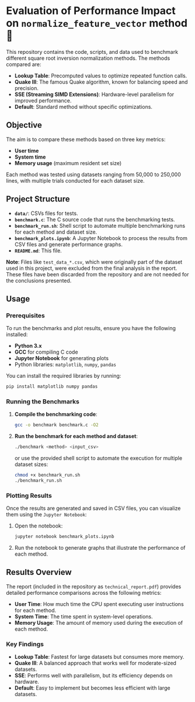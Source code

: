# Evaluation of Performance Impact on `normalize_feature_vector` method 🚀

This repository contains the code, scripts, and data used to benchmark different square root inversion normalization methods. The methods compared are:

- **Lookup Table**: Precomputed values to optimize repeated function calls.
- **Quake III**: The famous Quake algorithm, known for balancing speed and precision.
- **SSE (Streaming SIMD Extensions)**: Hardware-level parallelism for improved performance.
- **Default**: Standard method without specific optimizations.

## Objective

The aim is to compare these methods based on three key metrics:

- **User time**
- **System time**
- **Memory usage** (maximum resident set size)

Each method was tested using datasets ranging from 50,000 to 250,000 lines, with multiple trials conducted for each dataset size.

## Project Structure

- **`data/`**: CSVs files for tests.
- **`benchmark.c`**: The C source code that runs the benchmarking tests.
- **`benchmark_run.sh`**: Shell script to automate multiple benchmarking runs for each method and dataset size.
- **`benchmark_plots.ipynb`**: A Jupyter Notebook to process the results from CSV files and generate performance graphs.
- **`README.md`**: This file.

**Note**: Files like `test_data_*.csv`, which were originally part of the dataset used in this project, were excluded from the final analysis in the report. These files have been discarded from the repository and are not needed for the conclusions presented.

## Usage

### Prerequisites

To run the benchmarks and plot results, ensure you have the following installed:

- **Python 3.x**
- **GCC** for compiling C code
- **Jupyter Notebook** for generating plots
- Python libraries: `matplotlib`, `numpy`, `pandas`

You can install the required libraries by running:

```bash
pip install matplotlib numpy pandas
```

### Running the Benchmarks

1. **Compile the benchmarking code**:

   ```bash
   gcc -o benchmark benchmark.c -O2
   ```

2. **Run the benchmark for each method and dataset**:

   ```bash
   ./benchmark <method> <input_csv>
   ```

   or use the provided shell script to automate the execution for multiple dataset sizes:

   ```bash
   chmod +x benchmark_run.sh
   ./benchmark_run.sh
   ```

### Plotting Results

Once the results are generated and saved in CSV files, you can visualize them using the `Jupyter Notebook`:

1. Open the notebook:

   ```bash
   jupyter notebook benchmark_plots.ipynb
   ```

2. Run the notebook to generate graphs that illustrate the performance of each method.

## Results Overview

The report (included in the repository as `technical_report.pdf`) provides detailed performance comparisons across the following metrics:

- **User Time**: How much time the CPU spent executing user instructions for each method.
- **System Time**: The time spent in system-level operations.
- **Memory Usage**: The amount of memory used during the execution of each method.

### Key Findings

- **Lookup Table**: Fastest for large datasets but consumes more memory.
- **Quake III**: A balanced approach that works well for moderate-sized datasets.
- **SSE**: Performs well with parallelism, but its efficiency depends on hardware.
- **Default**: Easy to implement but becomes less efficient with large datasets.
